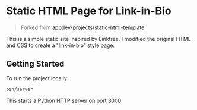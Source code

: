 # Static HTML Page for Link-in-Bio

> Forked from [appdev-projects/static-html-template](https://github.com/appdev-projects/static-html-template)

This is a simple static site inspired by Linktree. I modified the original HTML and CSS to create a "link-in-bio" style page.

## Getting Started

To run the project locally:

```bash
bin/server
```
This starts a Python HTTP server on port 3000
